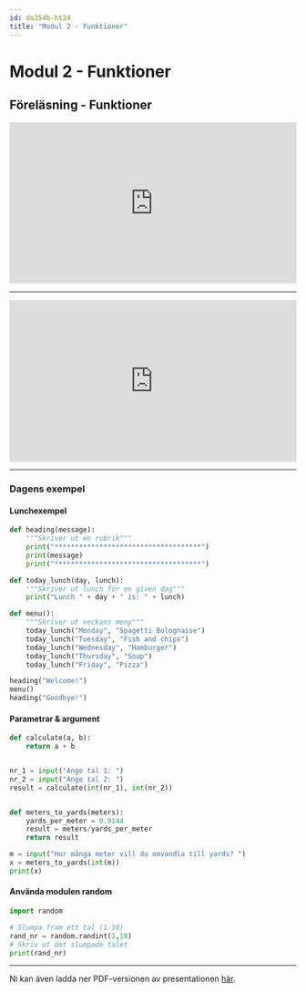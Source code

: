 ```yaml
---
id: da354b-ht24
title: "Modul 2 - Funktioner"
---
```


# Modul 2 - Funktioner

## Föreläsning - Funktioner

<div class="frame">
    <div style="left: 0; width: 100%; height: 0; position: relative; padding-bottom: 56.1972%;"><iframe src="https://speakerdeck.com/player/2ca9be91d5d5431db672d9b3d3e23c03" style="border: 0; top: 0; left: 0; width: 100%; height: 100%; position: absolute;" allowfullscreen scrolling="no" allow="encrypted-media"></iframe></div>
</div>

---

<div class="video-frame">
    <div style="left: 0; width: 100%; height: 0; position: relative; padding-bottom: 56.25%;"><iframe src="https://www.youtube.com/embed/rcOXDhwLc4Y?rel=0" style="top: 0; left: 0; width: 100%; height: 100%; position: absolute; border: 0;" allowfullscreen scrolling="no" allow="accelerometer; clipboard-write; encrypted-media; gyroscope; picture-in-picture; web-share;"></iframe></div>
</div>

---

### Dagens exempel

#### Lunchexempel

```python
def heading(message):
    """Skriver ut en rubrik"""
    print("************************************")
    print(message)
    print("************************************")

def today_lunch(day, lunch):
    """Skriver ut lunch för en given dag"""
    print("Lunch " + day + " is: " + lunch)

def menu():
    """Skriver ut veckans meny"""
    today_lunch("Monday", "Spagetti Bolognaise")
    today_lunch("Tuesday", "Fish and chips")
    today_lunch("Wednesday", "Hamburger")
    today_lunch("Thursday", "Soup")
    today_lunch("Friday", "Pizza")

heading("Welcome!")
menu()
heading("Goodbye!")
```

#### Parametrar & argument

```python
def calculate(a, b):
    return a + b


nr_1 = input("Ange tal 1: ")
nr_2 = input("Ange tal 2: ")
result = calculate(int(nr_1), int(nr_2))


def meters_to_yards(meters):
    yards_per_meter = 0.9144
    result = meters/yards_per_meter
    return result

m = input("Hur många meter vill du omvandla till yards? ")
x = meters_to_yards(int(m))
print(x)
```

#### Använda modulen random

```python
import random

# Slumpa fram ett tal (1-10)
rand_nr = random.randint(1,10)
# Skriv ut det slumpade talet
print(rand_nr)
```

---

Ni kan även ladda ner PDF-versionen av presentationen [här](../pdf/2020-funktioner.pdf).